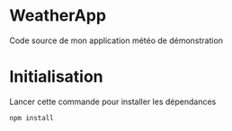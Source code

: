 # WeatherApp

Code source de mon application météo de démonstration

# Initialisation
Lancer cette commande pour installer les dépendances

` npm install `